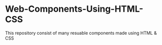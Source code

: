 # Web-Components-Using-HTML-CSS
This repository consist of many resuable components made using HTML &amp; CSS
